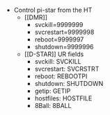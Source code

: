- Control pi-star from the HT
    - [[DMR]]
        - svckill=9999999
        - svcrestart=9999998
        - reboot=9999997
        - shutdown=9999996
    - [[D-STAR]] UR fields
        - svckill: SVCKILL
        - svcrestart: SVCRSTRT
        - reboot: REBOOTPI
        - shutdown: SHUTDOWN
        - getip: GETIP
        - hostfiles: HOSTFILE
        - 8Ball: 8BALL
